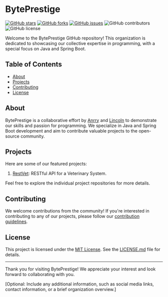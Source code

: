 # BytePrestige

[![GitHub stars](https://img.shields.io/github/stars/BytePrestige/your-repository-name.svg?style=flat&label=Star)](https://github.com/BytePrestige/your-repository-name/stargazers)
[![GitHub forks](https://img.shields.io/github/forks/BytePrestige/your-repository-name.svg?style=flat&label=Fork)](https://github.com/BytePrestige/your-repository-name/fork)
[![GitHub issues](https://img.shields.io/github/issues/BytePrestige/your-repository-name.svg?style=flat&label=Issue)](https://github.com/BytePrestige/your-repository-name/issues)
![GitHub contributors](https://img.shields.io/github/contributors/BytePrestige/your-repository-name.svg?style=flat)
![GitHub license](https://img.shields.io/github/license/BytePrestige/your-repository-name.svg?style=flat)

Welcome to the BytePrestige GitHub repository! This organization is dedicated to showcasing our collective expertise in programming, with a special focus on Java and Spring Boot.

## Table of Contents
- [About](#about)
- [Projects](#projects)
- [Contributing](#contributing)
- [License](#license)

## About

BytePrestige is a collaborative effort by [Anrry](https://github.com/AnrryPetrin) and [Lincoln](https://github.com/LincolnBarsotti) to demonstrate our skills and passion for programming. We specialize in Java and Spring Boot development and aim to contribute valuable projects to the open-source community.

## Projects

Here are some of our featured projects:

1. [RestVet](https://github.com/BytePrestige/RestVet):  RESTful API for a Veterinary System.
   <!-- Add more projects as needed -->

Feel free to explore the individual project repositories for more details.

## Contributing

We welcome contributions from the community! If you're interested in contributing to any of our projects, please follow our [contribution guidelines](link-to-contributing-guide).

## License

This project is licensed under the [MIT License](link-to-license). See the [LICENSE.md](LICENSE.md) file for details.

---

Thank you for visiting BytePrestige! We appreciate your interest and look forward to collaborating with you.

[Optional: Include any additional information, such as social media links, contact information, or a brief organization overview.]
